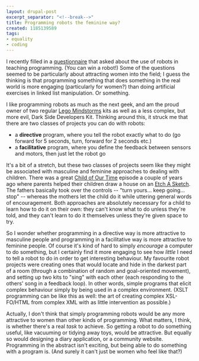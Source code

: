 ```yaml
---
layout: drupal-post
excerpt_separator: "<!--break-->"
title: Programming robots the feminine way?
created: 1185139589
tags:
- equality
- coding
---
```

I recently filled in a [questionnaire][1] that asked about the use of robots in teaching programming. (You can win a robot!) Some of the questions seemed to be particularly about attracting women into the field; I guess the thinking is that programming something that does something in the real world is more engaging (particularly for women?) than doing artificial exercises in linked list manipulation. Or something.

[1]: https://www.surveymonkey.com/s.aspx?sm=yrLrPneVwzAm50dPNax3gQ_3d_3d "Survey on Robots in Computer Science Education"

I like programming robots as much as the next geek, and am the proud owner of two regular [Lego Mindstorms][2] kits as well as a less complex, but more evil, Dark Side Developers Kit. Thinking around this, it struck me that there are two classes of projects you can do with robots:

  * a **directive** program, where you tell the robot exactly what to do (go forward for 5 seconds, turn, forward for 2 seconds etc.)
  * a **facilitative** program, where you define the feedback between sensors and motors, then just let the robot go

[2]: http://mindstorms.lego.com/ "Lego Mindstorms NXT"

<!--break-->

It's a bit of a stretch, but these two classes of projects seem like they might be associated with masculine and feminine approaches to dealing with children. There was a great [Child of Our Time][3] episode a couple of years ago where parents helped their children draw a house on an [Etch A Sketch][4]. The fathers basically took over the controls -- "turn yours... keep going... stop" -- whereas the mothers let the child do it while uttering general words of encouragement. Both approaches are absolutely necessary for a child to learn how to do it on their own: they can't know what to do unless they're told, and they can't learn to do it themselves unless they're given space to try.

So I wonder whether programming in a directive way is more attractive to masculine people and programming in a facilitative way is more attractive to feminine people. Of course it's kind of hard to simply *encourage* a computer to do something, but I certainly find it more engaging to see how *little* I need to tell a robot to do in order to get interesting behaviour. My favourite robot projects were creating ones that would locate and hide in the darkest part of a room (through a combination of random and goal-oriented movement), and setting up two kits to "sing" with each other (each responding to the others' song in a feedback loop). In other words, simple programs that elicit complex behaviour simply by being used in a complex environment. (XSLT programming can be like this as well: the art of creating complex XSL-FO/HTML from complex XML with as little intervention as possible.)

[3]: http://www.bbc.co.uk/parenting/tv_and_radio/child_of_our_time/ "BBC: Child of Our Time"
[4]: http://en.wikipedia.org/wiki/Etch_A_Sketch "Wikipedia: Etch A Sketch"

Actually, I don't think that simply programming robots would be any more attractive to women than other kinds of programming. What matters, I think, is whether there's a real *task* to achieve. So getting a robot to do something useful, like vacuuming or tidying away toys, would be attractive. But equally so would designing a diary application, or a community website. Programming in the abstract isn't exciting, but being able to do something with a program is. (And surely it can't just be women who feel like that?)
